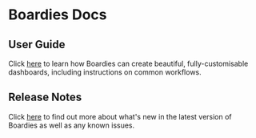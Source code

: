 # Boardies Docs

## User Guide

Click [here](/user-guide/about) to learn how Boardies can create beautiful, fully-customisable dashboards, including instructions on common workflows.

## Release Notes

Click [here](/release-notes/whats-new) to find out more about what's new in the latest version of Boardies as well as any known issues.
